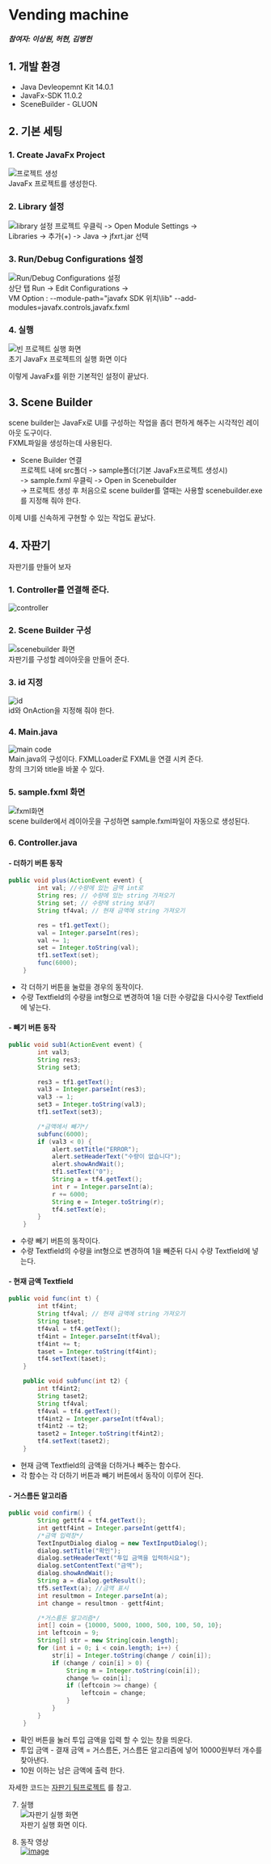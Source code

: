 # Vending machine

##### 참여자: 이상원, 허현, 김병헌

## 1. 개발 환경

- Java Devleopemnt Kit 14.0.1
- JavaFx-SDK 11.0.2
- SceneBuilder - GLUON

## 2. 기본 세팅

### 1. Create JavaFx Project

![프로젝트 생성](https://github.com/Marshmellowon/imagefile/blob/master/javafx%20project%20making.JPG?raw=true)  
 JavaFx 프로젝트를 생성한다.

### 2. Library 설정

![library 설정](https://github.com/Marshmellowon/imagefile/blob/master/library%20%EC%82%AC%EC%A7%84.JPG?raw=true)
프로젝트 우클릭 -> Open Module Settings ->  
 Libraries -> 추가(+) -> Java -> jfxrt.jar 선택

### 3. Run/Debug Configurations 설정

![Run/Debug Configurations 설정](https://github.com/Marshmellowon/imagefile/blob/master/vm%20option.JPG?raw=true)  
 상단 탭 Run -> Edit Configurations ->  
 VM Option : --module-path="javafx SDK 위치\lib" --add-modules=javafx.controls,javafx.fxml

### 4. 실행

![빈 프로젝트 실행 화면](https://github.com/Marshmellowon/imagefile/blob/master/javafx%20%EC%8B%A4%ED%96%89%ED%99%94%EB%A9%B4.JPG?raw=true)  
 초기 JavaFx 프로젝트의 실행 화면 이다

이렇게 JavaFx를 위한 기본적인 설정이 끝났다.

## 3. Scene Builder

scene builder는 JavaFx로 UI를 구성하는 작업을 좀더 편하게 해주는 시각적인 레이아웃 도구이다.  
FXML파일을 생성하는데 사용된다.

- Scene Builder 연결  
  프로젝트 내에 src폴더 -> sample폴더(기본 JavaFx프로젝트 생성시)  
  -> sample.fxml 우클릭 -> Open in Scenebuilder  
  -> 프로젝트 생성 후 처음으로 scene builder를 열때는 사용할 scenebuilder.exe를 지정해 줘야 한다.

이제 UI를 신속하게 구현할 수 있는 작업도 끝났다.

## 4. 자판기

자판기를 만들어 보자

### 1. Controller를 연결해 준다.

![controller](https://github.com/Marshmellowon/imagefile/blob/master/%EC%BB%A8%ED%8A%B8%EB%A1%A4%EB%9F%AC.JPG?raw=true)

### 2. Scene Builder 구성

![scenebuilder 화면](https://github.com/Marshmellowon/imagefile/blob/master/%EC%8B%A0%EB%B9%8C%EB%8D%94%20%ED%99%94%EB%A9%B4.JPG?raw=true)  
 자판기를 구성할 레이아웃을 만들어 준다.

### 3. id 지정

![id](https://github.com/Marshmellowon/imagefile/blob/master/code%20%ED%99%94%EB%A9%B4.JPG?raw=true)  
 id와 OnAction을 지정해 줘야 한다.

### 4. Main.java

![main code](https://github.com/Marshmellowon/imagefile/blob/master/main%ED%99%94%EB%A9%B4.JPG?raw=true)  
 Main.java의 구성이다. FXMLLoader로 FXML을 연결 시켜 준다.  
 창의 크기와 title을 바꿀 수 있다.

### 5. sample.fxml 화면

![fxml화면](https://github.com/Marshmellowon/imagefile/blob/master/fxml%20%ED%99%94%EB%A9%B4.JPG?raw=true)  
 scene builder에서 레이아웃을 구성하면 sample.fxml파일이 자동으로 생성된다.

### 6. Controller.java

#### - 더하기 버튼 동작

```java
public void plus(ActionEvent event) {
        int val; //수량에 있는 금액 int로
        String res; // 수량에 있는 string 가져오기
        String set; // 수량에 string 보내기
        String tf4val; // 현재 금액에 string 가져오기

        res = tf1.getText();
        val = Integer.parseInt(res);
        val += 1;
        set = Integer.toString(val);
        tf1.setText(set);
        func(6000);
    }
```

- 각 더하기 버튼을 눌렀을 경우의 동작이다.
- 수량 Textfield의 수량을 int형으로 변경하여 1을 더한 수량값을 다시수량 Textfield에 넣는다.

#### - 빼기 버튼 동작

```java
public void sub1(ActionEvent event) {
        int val3;
        String res3;
        String set3;

        res3 = tf1.getText();
        val3 = Integer.parseInt(res3);
        val3 -= 1;
        set3 = Integer.toString(val3);
        tf1.setText(set3);

        /*금액에서 빼기*/
        subfunc(6000);
        if (val3 < 0) {
            alert.setTitle("ERROR");
            alert.setHeaderText("수량이 없습니다");
            alert.showAndWait();
            tf1.setText("0");
            String a = tf4.getText();
            int r = Integer.parseInt(a);
            r += 6000;
            String e = Integer.toString(r);
            tf4.setText(e);
        }
    }
```

- 수량 빼기 버튼의 동작이다.
- 수량 Textfield의 수량을 int형으로 변경하여 1을 빼준뒤 다시 수량 Textfield에 넣는다.

#### - 현재 금액 Textfield

```java
public void func(int t) {
        int tf4int;
        String tf4val; // 현재 금액에 string 가져오기
        String taset;
        tf4val = tf4.getText();
        tf4int = Integer.parseInt(tf4val);
        tf4int += t;
        taset = Integer.toString(tf4int);
        tf4.setText(taset);
    }

    public void subfunc(int t2) {
        int tf4int2;
        String taset2;
        String tf4val;
        tf4val = tf4.getText();
        tf4int2 = Integer.parseInt(tf4val);
        tf4int2 -= t2;
        taset2 = Integer.toString(tf4int2);
        tf4.setText(taset2);
    }
```

- 현재 금액 Textfield의 금액을 더하거나 빼주는 함수다.
- 각 함수는 각 더하기 버튼과 빼기 버튼에서 동작이 이루어 진다.

#### - 거스름돈 알고리즘

```java
public void confirm() {
        String gettf4 = tf4.getText();
        int gettf4int = Integer.parseInt(gettf4);
        /*금액 입력창*/
        TextInputDialog dialog = new TextInputDialog();
        dialog.setTitle("확인");
        dialog.setHeaderText("투입 금액을 입력하시요");
        dialog.setContentText("금액");
        dialog.showAndWait();
        String a = dialog.getResult();
        tf5.setText(a); //금액 표시
        int resultmon = Integer.parseInt(a);
        int change = resultmon - gettf4int;

        /*거스름돈 알고리즘*/
        int[] coin = {10000, 5000, 1000, 500, 100, 50, 10};
        int leftcoin = 9;
        String[] str = new String[coin.length];
        for (int i = 0; i < coin.length; i++) {
            str[i] = Integer.toString(change / coin[i]);
            if (change / coin[i] > 0) {
                String m = Integer.toString(coin[i]);
                change %= coin[i];
                if (leftcoin >= change) {
                    leftcoin = change;
                }
            }
        }
    }
```

- 확인 버튼을 눌러 투입 금액을 입력 할 수 있는 창을 띄운다.
- 투입 금액 - 결재 금액 = 거스름돈, 거스름돈 알고리즘에 넣어 10000원부터 개수를 찾아낸다.
- 10원 이하는 남은 금액에 출력 한다.

자세한 코드는 [자판기 팀프로젝트](https://github.com/Algorithmteam2020/teamproject_vendingmachine) 를 참고.

7. 실행  
   ![자판기 실행 화면](https://github.com/Marshmellowon/imagefile/blob/master/%EC%9E%90%ED%8C%90%EA%B8%B0%20%EC%8B%A4%ED%96%89.JPG?raw=true)  
   자판기 실행 화면 이다.

8. 동작 영상  
   [![image](https://github.com/Marshmellowon/imagefile/blob/master/%EC%9E%90%ED%8C%90%EA%B8%B0%20%EC%8B%A4%ED%96%89.JPG?raw=true)](https://www.youtube.com/embed/q6rl-1PpXjU)

